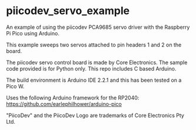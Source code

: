 # piicodev_servo_example
An example of using the piicodev PCA9685 servo driver with the Raspberry Pi Pico using Arduino.

This example sweeps two servos attached to pin headers 1 and 2 on the board. 

The piicodev servo control board is made by Core Electronics. The sample code provided is for Python only. This repo includes C based Arduino.

The build environment is Arduino IDE 2.2.1 and this has been tested on a Pico W.

Uses the following Arduino framework for the RP2040: https://github.com/earlephilhower/arduino-pico

"PiicoDev" and the PiicoDev Logo are trademarks of Core Electronics Pty Ltd.
